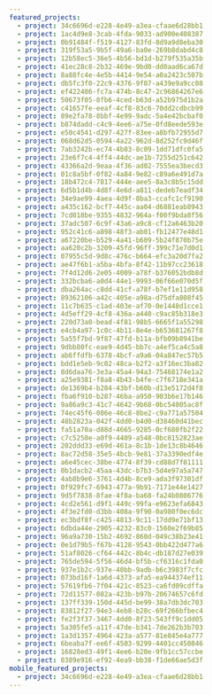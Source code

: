 ```yaml
---
featured_projects:
  - project: 34c6696d-e228-4e49-a3ea-cfaae6d28bb1
  - project: 1ac4d9e8-3cab-4fda-9033-ad900e408387
  - project: 0b91484f-f519-4127-83fd-8d9a9d8eba30
  - project: 319f53a5-9b5f-49a6-ba0e-269b8dabd4c8
  - project: 12b58ec5-36e5-4b56-bd1d-b279f535a35b
  - project: 41ec28c8-2b32-469e-9bd0-dd0aad6ca67d
  - project: 8a88fc4e-4e5b-4414-9e54-a0a2423c507b
  - project: db5fc3f0-22c9-4376-9f07-a439e9a9cc08
  - project: ef422406-fc7a-474b-8c47-2c96864267e6
  - project: 50673f05-8fb6-4ced-b63d-a52b975d1b2a
  - project: c41657fe-eeaf-4cf8-83c6-70dd2cdbcb99
  - project: 89e2fa78-8bbf-4e99-9adc-5a4e42bcbaf0
  - project: b874dadd-c4c9-4ee6-a75e-0fd8eede593e
  - project: e50c4541-d297-427f-83ee-a8bfb72955d7
  - project: 068d62d5-0594-4a22-962d-8d252fc9d46f
  - project: 7ab3242b-ec74-4b83-8c09-1dd71dfc0fa5
  - project: 23e6f7c4-4ff4-44dc-ae1b-7255d251c642
  - project: 43366a2d-9eaa-4f36-ad02-7555ea3becd3
  - project: 01c8a5bf-0f82-4a84-9e82-c89a6e491d7a
  - project: 18b472c4-7817-444e-aee5-8a3c8b5c15dd
  - project: 6d5b1d4b-4d8f-4e6d-a811-dedeb7eadf34
  - project: 34e9ae99-4aea-4d9f-8ba3-ccafc1cf9190
  - project: a435c162-bcf7-445c-aa04-d6881eab8943
  - project: 7cd018be-9355-4832-964a-f00f9bda8f56
  - project: 37adc507-6c9f-43a6-a9c8-cf12a6463b20
  - project: 952c41c6-a898-48f3-ab01-fb12477e48d1
  - project: a67220be-b529-4a41-b609-5b24f870b75e
  - project: aa620c2b-3209-45fd-96ff-399c71e7d0d1
  - project: 07955c5d-9d8c-476c-b664-efc3a20d7fa2
  - project: ae47f6b1-a5ba-4bfa-8f42-11b97cc23618
  - project: 7f4d12d6-2e05-4009-a78f-b376052bdb8d
  - project: 332bcba6-a0d4-44e1-9993-06f66e070d5f
  - project: dba264ac-c8dd-41cf-a78f-b7ef1e11d958
  - project: 89362106-a42c-405e-a98a-d75dfa808f45
  - project: 11c7b635-c1ad-403e-af70-0e1448d1cce1
  - project: 4d5eff29-4cf8-436a-a440-c9ac85b318e3
  - project: 220d73a0-bead-4f81-98b5-6665f1a55298
  - project: e4cb4a97-1c0c-4b11-8e4e-b653681267f8
  - project: 5a55f7bd-9f87-47fd-b11a-bfb09b8941be
  - project: 9dbb80fc-eae9-4d45-bb7c-a4ef5ca4c5a8
  - project: ab6ffdfb-6378-4bcf-a9a6-04a847ec57b5
  - project: bdd1e5eb-9c02-48ca-b2f2-a3f16ec3ba82
  - project: 8d6daa76-3e3a-45a4-94a3-75468174e1a2
  - project: a25e9381-f8a8-4b43-b4fe-c7f6718e341a
  - project: de1369b4-b284-43bf-b60b-d13e5172d4f8
  - project: fba6f910-b287-46ba-a950-903b6e17b146
  - project: 9a86a9c3-41c7-4642-9b68-0bc54005ac8f
  - project: 74ec45f6-086e-46c8-8be2-c9a771a57504
  - project: 48b2823a-042f-4dd0-b4d0-d38460d41bec
  - project: fa51a70a-d88d-4665-9285-0cf680fb2f22
  - project: c7c5250e-a0f9-4409-a548-0bc8152823ae
  - project: 202ddd33-e69d-461a-8c1b-1de13c8b4646
  - project: 8ac72d58-35e5-4bcb-9e81-37a3390edf4e
  - project: a6e45cec-38be-4774-8f39-cd88d7f81111
  - project: 0b1dacb2-45aa-43dc-b7b3-5d4e97a5a747
  - project: 4ab8b9e6-3761-4d4b-8ce9-ada3f97301df
  - project: 0f929fc7-6943-477a-9b91-7171e44e1427
  - project: 9d5f7838-8fae-4f8a-ba68-fa24b0806776
  - project: 4cd2e561-d9f1-449c-99fa-e9623efa6843
  - project: 4f3e2fd0-d3bb-408a-9f90-0a980f0ec6dc
  - project: ec3bdf8f-c425-4813-9c11-17dd9e71bf13
  - project: 6dbda44e-2905-4232-83c0-1560e2f69b85
  - project: 96a9a730-15b2-4692-860d-049c38b23e41
  - project: 0e1d79b5-f67b-4128-9543-0bb422d477a6
  - project: 51af8026-cf64-442c-8b4c-db187d27e039
  - project: 765de594-5f56-46d4-bf5b-cf6316c1fda0
  - project: 937e1b2c-937e-40bb-9adb-b6c3983f7cfc
  - project: 073bd16f-1a6d-4373-afa5-ea944374ef11
  - project: 57619fb6-7f04-421c-8523-ca6fd09cdffa
  - project: 72d11577-082a-423b-b97b-20674657c6fd
  - project: 137ff339-150d-445d-be99-38a7db3dc703
  - project: 83812f27-94e3-4eb8-b28c-69f266bfbec4
  - project: fe2f3f37-3467-4dd0-8f23-543ff9c1dd05
  - project: 5a305fe5-a11f-47de-b341-7de262b3b703
  - project: 1a3d1357-4964-423a-a577-81e845e4a777
  - project: 6beaba7f-ee6f-4503-9299-4401cc450846
  - project: 16828ed3-49f1-4ee6-b20e-9fb1cc57ccbe
  - project: 0389e916-ef92-4ea9-bb38-f1de66ae5d3f
mobile_featured_projects:
  - project: 34c6696d-e228-4e49-a3ea-cfaae6d28bb1
---
```

